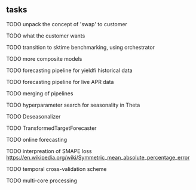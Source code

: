 ## tasks

TODO unpack the concept of 'swap' to customer

TODO what the customer wants

TODO transition to sktime benchmarking, using orchestrator

TODO more composite models

TODO forecasting pipeline for yieldfi historical data

TODO forecasting pipeline for live APR data

TODO merging of pipelines

TODO hyperparameter search for seasonality in Theta

TODO Deseasonalizer

TODO TransformedTargetForecaster

TODO online forecasting

TODO interpreation of SMAPE loss https://en.wikipedia.org/wiki/Symmetric_mean_absolute_percentage_error

TODO temporal cross-validation scheme

TODO multi-core processing